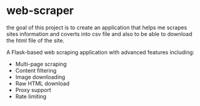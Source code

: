 # web-scraper

the goal of this project is to create an application that helps me scrapes sites information and coverts into csv file 
and also to be able to download the html file of the site. 


A Flask-based web scraping application with advanced features including:
- Multi-page scraping
- Content filtering
- Image downloading
- Raw HTML download
- Proxy support
- Rate limiting
